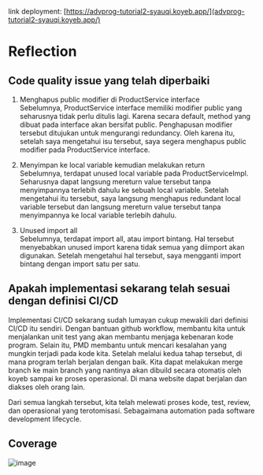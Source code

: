 link deployment: [https://advprog-tutorial2-syauqi.koyeb.app/](advprog-tutorial2-syauqi.koyeb.app/)

# Reflection
## Code quality issue yang telah diperbaiki
1. Menghapus public modifier di ProductService interface \
   Sebelumnya, ProductService interface memiliki modifier public yang seharusnya tidak perlu ditulis lagi. Karena secara default, method yang dibuat pada interface akan bersifat public. Penghapusan modifier tersebut ditujukan untuk mengurangi redundancy. Oleh karena itu, setelah saya mengetahui isu tersebut, saya segera menghapus public modifier pada ProductService interface.

2. Menyimpan ke local variable kemudian melakukan return \
   Sebelumnya, terdapat unused local variable pada ProductServiceImpl. Seharusnya dapat langsung mereturn value tersebut tanpa menyimpannya terlebih dahulu ke sebuah local variable. Setelah mengetahui itu tersebut, saya langsung menghapus redundant local variable tersebut dan langsung mereturn value tersebut tanpa menyimpannya ke local variable terlebih dahulu.

3. Unused import all \
   Sebelumnya, terdapat import all, atau import bintang. Hal tersebut menyebabkan unused import karena tidak semua yang diimport akan digunakan. Setelah mengetahui hal tersebut, saya mengganti import bintang dengan import satu per satu.

## Apakah implementasi sekarang telah sesuai dengan definisi CI/CD
Implementasi CI/CD sekarang sudah lumayan cukup mewakili dari definisi CI/CD itu sendiri. Dengan bantuan github workflow, membantu kita untuk menjalankan unit test yang akan membantu menjaga kebenaran kode program. Selain itu, PMD membantu untuk mencari kesalahan yang mungkin terjadi pada kode kita. Setelah melalui kedua tahap tersebut, di mana program terlah berjalan dengan baik. Kita dapat melakukan merge branch ke main branch yang nantinya akan dibuild secara otomatis oleh koyeb sampai ke proses operasional. Di mana website dapat berjalan dan diakses oleh orang lain.

Dari semua langkah tersebut, kita telah melewati proses kode, test, review, dan operasional yang terotomisasi. Sebagaimana automation pada software development lifecycle.

## Coverage
![image](https://github.com/user-attachments/assets/963df8ea-7513-402c-a158-696fcad8c2d2)
